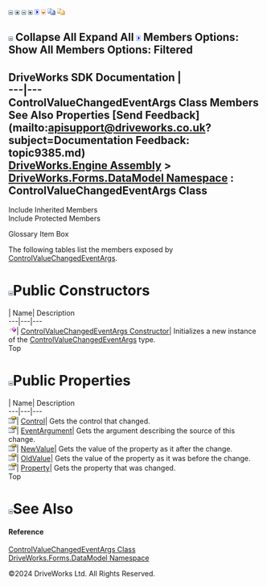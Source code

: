![](dotnetimages/collapse.gif) ![](dotnetimages/expand.gif) ![](dotnetimages/collapse.gif) ![](dotnetimages/expand.gif) ![](dotnetimages/drpdown.gif) ![](dotnetimages/drpdown_orange.gif) ![](dotnetimages/copycode.gif) ![](dotnetimages/copycodeHighlight.gif)

![](dotnetimages/collapse.gif) Collapse All Expand All ![](dotnetimages/drpdown.gif) Members Options: Show All  Members Options: Filtered   
---  
DriveWorks SDK Documentation  |   
---|---  
ControlValueChangedEventArgs Class Members   
See Also Properties [Send Feedback](mailto:apisupport@driveworks.co.uk?subject=Documentation Feedback: topic9385.md)  
[DriveWorks.Engine Assembly](topic2156.md) > [DriveWorks.Forms.DataModel Namespace](topic9371.md) : ControlValueChangedEventArgs Class  
---  
  
Include Inherited Members    
Include Protected Members  


Glossary Item Box

The following tables list the members exposed by [ControlValueChangedEventArgs](topic9385.md).

# ![](dotnetimages/collapse.gif)Public Constructors

| Name| Description  
---|---|---  
![Public Constructor](dotnetimages/publicConstructor.gif)| [ControlValueChangedEventArgs Constructor](topic9392.md)| Initializes a new instance of the [ControlValueChangedEventArgs](topic9385.md) type.   
Top

# ![](dotnetimages/collapse.gif)Public Properties

| Name| Description  
---|---|---  
![Public Property](dotnetimages/publicProperty.gif)| [Control](topic9393.md)| Gets the control that changed.   
![Public Property](dotnetimages/publicProperty.gif)| [EventArgument](topic9394.md)| Gets the argument describing the source of this change.   
![Public Property](dotnetimages/publicProperty.gif)| [NewValue](topic9395.md)| Gets the value of the property as it after the change.   
![Public Property](dotnetimages/publicProperty.gif)| [OldValue](topic9396.md)| Gets the value of the property as it was before the change.   
![Public Property](dotnetimages/publicProperty.gif)| [Property](topic9397.md)| Gets the property that was changed.   
Top

# ![](dotnetimages/collapse.gif)See Also

#### Reference

[ControlValueChangedEventArgs Class](topic9385.md)   
[DriveWorks.Forms.DataModel Namespace](topic9371.md)

©2024 DriveWorks Ltd. All Rights Reserved.

